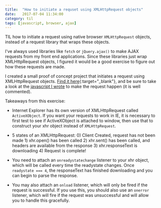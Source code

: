 ```yaml
---
title:  "How to initiate a requset using XMLHttpRequest objects"
date:   2017-07-04 11:34:00
category: til
tags: [javascript, browser, ajax]
---
```


TIL how to initiate a request using native browser `XMLHttpRequest` objects, instead of a request library that wraps these objects.

I've always used libraries like `fetch` or `jQuery.ajax()` to make AJAX requests from my front end applications. Since these libraries just wrap XMLHttpRequest objects, I figured it would be a good exercise to figure out how these requests are made.

I created a small proof of concept project that initiates a request using XMLHttpRequest objects. [Find it here][here]{:target="_blank"}, and be sure to take a look at the [javascript I wrote][wrote] to make the request happen (it is well commented).

Takeaways from this exercise:

- Internet Explorer has its own version of XMLHttpRequest called `ActiveXObject`. If you want your requests to work in IE, it is necessary to first test to see if ActiveXObject is attached to window, then use that to construct your xhr object instead of `XMLHttpRequest`.

- 5 states of an XMLHttpRequest: 0) Client Created, request has not been made 1) xhr.open() has been called 2) xhr.sent() has been called, and headers are available from the response 3) xhr.responseText is downloading 4) Request is complete!

- You need to attach an `onreadystatechange` listener to your xhr object, which will be called every time the readystate changes. Once `readystate === 4`, the responseText has finished downloading and you can begin to parse the response.

- You may also attach an `onload` listener, which will only be fired if the request is successful. If you use this, you should also use an `onerror` listener, which will fire if the request was unsuccessful and will allow you to handle this gracefully.


[here]: http://www.bambielli.com/XmlHttpRequest-Example/
[wrote]: https://github.com/bambielli/XmlHttpRequest-Example/blob/master/assets/script.js
